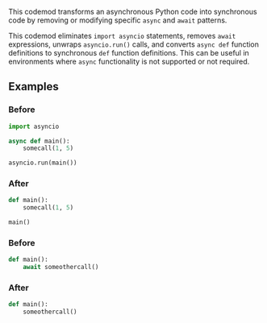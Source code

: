 This codemod transforms an asynchronous Python code into synchronous code by removing or modifying specific `async` and `await` patterns.

This codemod eliminates `import asyncio` statements, removes `await` expressions, unwraps `asyncio.run()` calls, and converts `async def` function definitions to synchronous `def` function definitions. This can be useful in environments where `async` functionality is not supported or not required.

## Examples

### Before

```python
import asyncio

async def main():
    somecall(1, 5)

asyncio.run(main())
```

### After

```python
def main():
    somecall(1, 5)

main()
```

### Before

```python
def main():
    await someothercall()
```

### After

```python
def main():
    someothercall()
```
